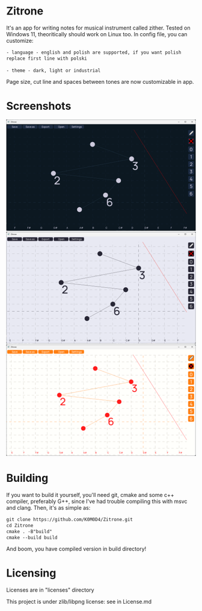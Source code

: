 # Zitrone
It's an app for writing notes for musical instrument called zither.
Tested on Windows 11, theoritically should work on Linux too.
In config file, you can customize:

    - language - english and polish are supported, if you want polish replace first line with polski

    - theme - dark, light or industrial

Page size, cut line and spaces between tones are now customizable in app.
# Screenshots
![Dark Windows](screenshots/dark.png)
![Light Windows](screenshots/light.png)
![Industrial Windows](screenshots/industrial.png)
# Building
If you want to build it yourself, you'll need git, cmake and some c++ compiler, preferably G++, since I've had trouble compiling this with msvc and clang.
Then, it's as simple as:
```
git clone https://github.com/K0M0D4/Zitrone.git
cd Zitrone
cmake . -B"build"
cmake --build build
```
And boom, you have compiled version in build directory!
# Licensing
Licenses are in "licenses" directory

This project is under zlib/libpng license: see in License.md